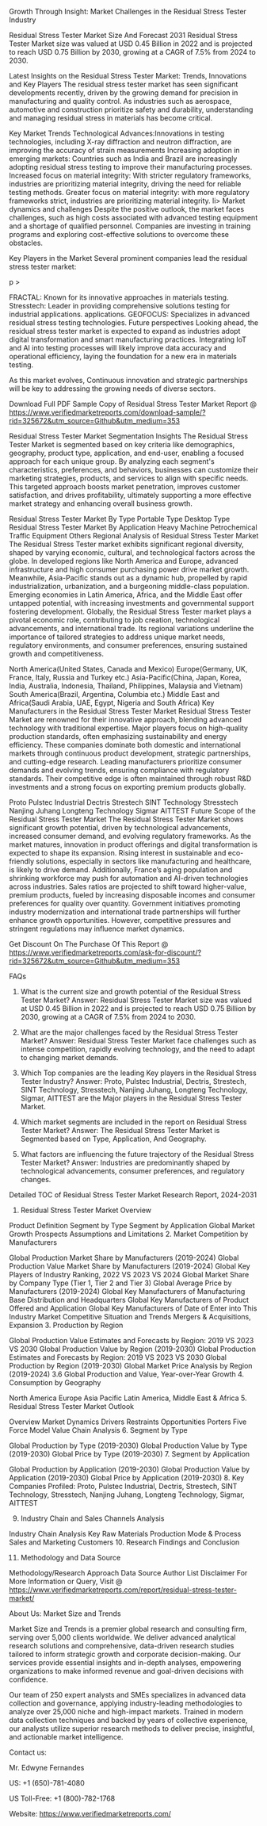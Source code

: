 Growth Through Insight: Market Challenges in the Residual Stress Tester Industry


Residual Stress Tester Market Size And Forecast 2031
Residual Stress Tester Market size was valued at USD 0.45 Billion in 2022 and is projected to reach USD 0.75 Billion by 2030, growing at a CAGR of 7.5% from 2024 to 2030.

Latest Insights on the Residual Stress Tester Market: Trends, Innovations and Key Players
The residual stress tester market has seen significant developments recently, driven by the growing demand for precision in manufacturing and quality control. As industries such as aerospace, automotive and construction prioritize safety and durability, understanding and managing residual stress in materials has become critical.

Key Market Trends
Technological Advances:Innovations in testing technologies, including X-ray diffraction and neutron diffraction, are improving the accuracy of strain measurements
Increasing adoption in emerging markets: Countries such as India and Brazil are increasingly adopting residual stress testing to improve their manufacturing processes.
Increased focus on material integrity: With stricter regulatory frameworks, industries are prioritizing material integrity, driving the need for reliable testing methods.
Greater focus on material integrity: with more regulatory frameworks strict, industries are prioritizing material integrity. li>
Market dynamics and challenges
Despite the positive outlook, the market faces challenges, such as high costs associated with advanced testing equipment and a shortage of qualified personnel. Companies are investing in training programs and exploring cost-effective solutions to overcome these obstacles.

Key Players in the Market
Several prominent companies lead the residual stress tester market:

p >

FRACTAL: Known for its innovative approaches in materials testing.
Stresstech: Leader in providing comprehensive solutions testing for industrial applications. applications.
GEOFOCUS: Specializes in advanced residual stress testing technologies.
Future perspectives
Looking ahead, the residual stress tester market is expected to expand as industries adopt digital transformation and smart manufacturing practices. Integrating IoT and AI into testing processes will likely improve data accuracy and operational efficiency, laying the foundation for a new era in materials testing.

As this market evolves, Continuous innovation and strategic partnerships will be key to addressing the growing needs of diverse sectors.

Download Full PDF Sample Copy of Residual Stress Tester Market Report @ https://www.verifiedmarketreports.com/download-sample/?rid=325672&utm_source=Github&utm_medium=353

Residual Stress Tester Market Segmentation Insights
The Residual Stress Tester Market is segmented based on key criteria like demographics, geography, product type, application, and end-user, enabling a focused approach for each unique group. By analyzing each segment's characteristics, preferences, and behaviors, businesses can customize their marketing strategies, products, and services to align with specific needs. This targeted approach boosts market penetration, improves customer satisfaction, and drives profitability, ultimately supporting a more effective market strategy and enhancing overall business growth.

Residual Stress Tester Market By Type
Portable Type
Desktop Type
Residual Stress Tester Market By Application
Heavy Machine
Petrochemical
Traffic Equipment
Others
Regional Analysis of Residual Stress Tester Market
The Residual Stress Tester market exhibits significant regional diversity, shaped by varying economic, cultural, and technological factors across the globe. In developed regions like North America and Europe, advanced infrastructure and high consumer purchasing power drive market growth. Meanwhile, Asia-Pacific stands out as a dynamic hub, propelled by rapid industrialization, urbanization, and a burgeoning middle-class population. Emerging economies in Latin America, Africa, and the Middle East offer untapped potential, with increasing investments and governmental support fostering development. Globally, the Residual Stress Tester market plays a pivotal economic role, contributing to job creation, technological advancements, and international trade. Its regional variations underline the importance of tailored strategies to address unique market needs, regulatory environments, and consumer preferences, ensuring sustained growth and competitiveness.

North America(United States, Canada and Mexico)
Europe(Germany, UK, France, Italy, Russia and Turkey etc.)
Asia-Pacific(China, Japan, Korea, India, Australia, Indonesia, Thailand, Philippines, Malaysia and Vietnam)
South America(Brazil, Argentina, Columbia etc.)
Middle East and Africa(Saudi Arabia, UAE, Egypt, Nigeria and South Africa)
Key Manufacturers in the Residual Stress Tester Market
Residual Stress Tester Market are renowned for their innovative approach, blending advanced technology with traditional expertise. Major players focus on high-quality production standards, often emphasizing sustainability and energy efficiency. These companies dominate both domestic and international markets through continuous product development, strategic partnerships, and cutting-edge research. Leading manufacturers prioritize consumer demands and evolving trends, ensuring compliance with regulatory standards. Their competitive edge is often maintained through robust R&D investments and a strong focus on exporting premium products globally.

Proto
Pulstec Industrial
Dectris
Strestech
SINT Technology
Stresstech
Nanjing Juhang
Longteng Technology
Sigmar
AITTEST
Future Scope of the Residual Stress Tester Market
The Residual Stress Tester Market shows significant growth potential, driven by technological advancements, increased consumer demand, and evolving regulatory frameworks. As the market matures, innovation in product offerings and digital transformation is expected to shape its expansion. Rising interest in sustainable and eco-friendly solutions, especially in sectors like manufacturing and healthcare, is likely to drive demand. Additionally, France’s aging population and shrinking workforce may push for automation and AI-driven technologies across industries. Sales ratios are projected to shift toward higher-value, premium products, fueled by increasing disposable incomes and consumer preferences for quality over quantity. Government initiatives promoting industry modernization and international trade partnerships will further enhance growth opportunities. However, competitive pressures and stringent regulations may influence market dynamics.

Get Discount On The Purchase Of This Report @ https://www.verifiedmarketreports.com/ask-for-discount/?rid=325672&utm_source=Github&utm_medium=353

FAQs
1. What is the current size and growth potential of the Residual Stress Tester Market?
Answer: Residual Stress Tester Market size was valued at USD 0.45 Billion in 2022 and is projected to reach USD 0.75 Billion by 2030, growing at a CAGR of 7.5% from 2024 to 2030.

2. What are the major challenges faced by the Residual Stress Tester Market?
Answer: Residual Stress Tester Market face challenges such as intense competition, rapidly evolving technology, and the need to adapt to changing market demands.

3. Which Top companies are the leading Key players in the Residual Stress Tester Industry?
Answer: Proto, Pulstec Industrial, Dectris, Strestech, SINT Technology, Stresstech, Nanjing Juhang, Longteng Technology, Sigmar, AITTEST are the Major players in the Residual Stress Tester Market.

4. Which market segments are included in the report on Residual Stress Tester Market?
Answer: The Residual Stress Tester Market is Segmented based on Type, Application, And Geography.

5. What factors are influencing the future trajectory of the Residual Stress Tester Market?
Answer: Industries are predominantly shaped by technological advancements, consumer preferences, and regulatory changes.

Detailed TOC of Residual Stress Tester Market Research Report, 2024-2031
1. Residual Stress Tester Market Overview

Product Definition
Segment by Type
Segment by Application
Global Market Growth Prospects
Assumptions and Limitations
2. Market Competition by Manufacturers

Global Production Market Share by Manufacturers (2019-2024)
Global Production Value Market Share by Manufacturers (2019-2024)
Global Key Players of Industry Ranking, 2022 VS 2023 VS 2024
Global Market Share by Company Type (Tier 1, Tier 2 and Tier 3)
Global Average Price by Manufacturers (2019-2024)
Global Key Manufacturers of Manufacturing Base Distribution and Headquarters
Global Key Manufacturers of Product Offered and Application
Global Key Manufacturers of Date of Enter into This Industry
Market Competitive Situation and Trends
Mergers & Acquisitions, Expansion
3. Production by Region

Global Production Value Estimates and Forecasts by Region: 2019 VS 2023 VS 2030
Global Production Value by Region (2019-2030)
Global Production Estimates and Forecasts by Region: 2019 VS 2023 VS 2030
Global Production by Region (2019-2030)
Global Market Price Analysis by Region (2019-2024) 3.6 Global Production and Value, Year-over-Year Growth
4. Consumption by Geography

North America
Europe
Asia Pacific
Latin America, Middle East & Africa
5. Residual Stress Tester Market Outlook

Overview
Market Dynamics
Drivers
Restraints
Opportunities
Porters Five Force Model
Value Chain Analysis 
6. Segment by Type

Global Production by Type (2019-2030)
Global Production Value by Type (2019-2030)
Global Price by Type (2019-2030)
7. Segment by Application

Global Production by Application (2019-2030)
Global Production Value by Application (2019-2030)
Global Price by Application (2019-2030)
8. Key Companies Profiled: Proto, Pulstec Industrial, Dectris, Strestech, SINT Technology, Stresstech, Nanjing Juhang, Longteng Technology, Sigmar, AITTEST

9. Industry Chain and Sales Channels Analysis

Industry Chain Analysis
Key Raw Materials
Production Mode & Process
Sales and Marketing
Customers
10. Research Findings and Conclusion

11. Methodology and Data Source

Methodology/Research Approach
Data Source
Author List
Disclaimer
For More Information or Query, Visit @ https://www.verifiedmarketreports.com/report/residual-stress-tester-market/

About Us: Market Size and Trends

Market Size and Trends is a premier global research and consulting firm, serving over 5,000 clients worldwide. We deliver advanced analytical research solutions and comprehensive, data-driven research studies tailored to inform strategic growth and corporate decision-making. Our services provide essential insights and in-depth analyses, empowering organizations to make informed revenue and goal-driven decisions with confidence.

Our team of 250 expert analysts and SMEs specializes in advanced data collection and governance, applying industry-leading methodologies to analyze over 25,000 niche and high-impact markets. Trained in modern data collection techniques and backed by years of collective experience, our analysts utilize superior research methods to deliver precise, insightful, and actionable market intelligence.

Contact us:

Mr. Edwyne Fernandes

US: +1 (650)-781-4080

US Toll-Free: +1 (800)-782-1768

Website: https://www.verifiedmarketreports.com/
